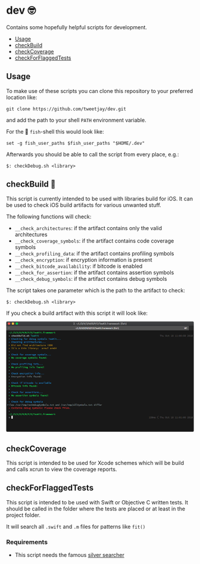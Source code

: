 # dev 🤓

Contains some hopefully helpful scripts for development.

- [Usage](#usage)
- [checkBuild](#checkbuild)
- [checkCoverage](#checkcoverage)
- [checkForFlaggedTests](#checkforflaggedtests)

## Usage

To make use of these scripts you can clone this repository to your preferred
location like:

    git clone https://github.com/tweetjay/dev.git

and add the path to your shell `PATH` environment variable.

For the 🦄 `fish`-shell this would look like:

    set -g fish_user_paths $fish_user_paths "$HOME/.dev"

Afterwards you should be able to call the script from every place, e.g.:

    $: checkDebug.sh <library>

## checkBuild 🚧

This script is currently intended to be used with libraries build for iOS. It
can be used to check iOS build artifacts for various unwanted stuff.

The following functions will check:

- `__check_architectures`: if the artifact contains only the valid architectures
- `__check_coverage_symbols`: if the artifact contains code coverage symbols
- `__check_profiling_data`: if the artifact contains profiling symbols
- `__check_encryption`: if encryption information is present
- `__check_bitcode_availability`: if bitcode is enabled
- `__check_for_assertion`: if the artifact contains assertion symbols
- `__check_debug_symbols`: if the artifact contains debug symbols

The script takes one parameter which is the path to the artifact to check:

    $: checkDebug.sh <library>

If you check a build artifact with this script it will look like:

![checkBuild.sh](./images/shell-checkBuild.png "checkBuild.sh")

## checkCoverage

This script is intended to be used for Xcode schemes which will be build and
calls xcrun to view the coverage reports.

## checkForFlaggedTests

This script is intended to be used with Swift or Objective C written tests. It
should be called in the folder where the tests are placed or at least in the
project folder.

It will search all `.swift` and `.m` files for patterns like `fit()`

### Requirements

- This script needs the famous [silver searcher](https://github.com/ggreer/the_silver_searcher)
